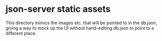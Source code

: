 # json-server static assets

This directory mimics the images etc. that will be pointed 
to in the db.json, giving a way to mock up the UI without 
hand-editing db.json to point to a different place.